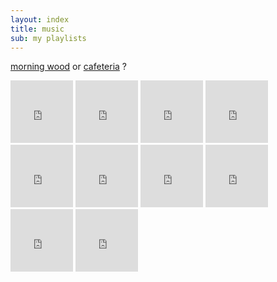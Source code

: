 ```yaml
---
layout: index
title: music
sub: my playlists
---
```


[morning wood](https://www.noisli.com/get_combo_by_link/g6gnG1RLmaqk56j)
or [cafeteria](https://www.noisli.com/get_combo_by_link/2PFXl5B3cwFZFvk)
?

<iframe width="100" height="100" src="https://www.youtube.com/embed/videoseries?list=PL4YcTg3NoVyOIHoRoMCRBSsiPewRph4jh" frameborder="0" allowfullscreen></iframe>
<iframe width="100" height="100" src="https://www.youtube.com/embed/videoseries?list=PL4YcTg3NoVyPLiZjWUAcnOCCGlrrOU63V" frameborder="0" allowfullscreen></iframe>
<iframe width="100" height="100" src="https://www.youtube.com/embed/videoseries?list=PL4YcTg3NoVyM5imO36u7XIdU37U9nnMZh" frameborder="0" allowfullscreen></iframe>
<iframe width="100" height="100" src="https://www.youtube.com/embed/videoseries?list=PL4YcTg3NoVyNCFgAHhkxAywjzUsVjssqb" frameborder="0" allowfullscreen></iframe>
<iframe width="100" height="100" src="https://www.youtube.com/embed/videoseries?list=PL4YcTg3NoVyNlrBeOnPsAx9Z8z5MbQqSG" frameborder="0" allowfullscreen></iframe>
<iframe width="100" height="100" src="https://www.youtube.com/embed/videoseries?list=PL4YcTg3NoVyMT6cRnJUkk_m2R8MJUp7F9" frameborder="0" allowfullscreen></iframe>
<iframe width="100" height="100" src="https://www.youtube.com/embed/videoseries?list=PL4YcTg3NoVyM864ATpVGAj_r7LBkHx0ag" frameborder="0" allowfullscreen></iframe>
<iframe width="100" height="100" src="https://www.youtube.com/embed/hDhTqF3_JWs" frameborder="0" allowfullscreen></iframe>
<iframe width="100" height="100" src="https://www.youtube.com/embed/PT2_F-1esPk?list=PLMC9KNkIncKtPzgY-5rmhvj7fax8fdxoj" frameborder="0" allowfullscreen></iframe>
<iframe width="100" height="100" src="https://www.youtube.com/embed/videoseries?list=PL4YcTg3NoVyNieB9Pddc6i8RO3WLDHXsd" frameborder="0" allowfullscreen></iframe>
